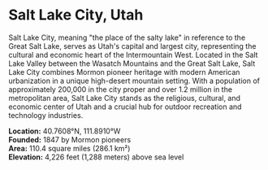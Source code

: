 # Salt Lake City, Utah

Salt Lake City, meaning "the place of the salty lake" in reference to the Great Salt Lake, serves as Utah's capital and largest city, representing the cultural and economic heart of the Intermountain West. Located in the Salt Lake Valley between the Wasatch Mountains and the Great Salt Lake, Salt Lake City combines Mormon pioneer heritage with modern American urbanization in a unique high-desert mountain setting. With a population of approximately 200,000 in the city proper and over 1.2 million in the metropolitan area, Salt Lake City stands as the religious, cultural, and economic center of Utah and a crucial hub for outdoor recreation and technology industries.

**Location:** 40.7608°N, 111.8910°W  
**Founded:** 1847 by Mormon pioneers  
**Area:** 110.4 square miles (286.1 km²)  
**Elevation:** 4,226 feet (1,288 meters) above sea level